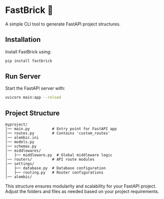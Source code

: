 # FastBrick 🚀

A simple CLI tool to generate FastAPI project structures.

## Installation

Install FastBrick using:
```sh
pip install fastbrick
```

## Run Server

Start the FastAPI server with:
```sh
uvicorn main:app --reload
```

## Project Structure

```
myproject/
│── main.py          # Entry point for FastAPI app
│── routes.py        # Contains 'custom_routes'
│── alembic.ini
│── models.py
│── schemas.py
│── middlewares/
│   ├── middleware.py  # Global middleware logic
│── routers/         # API route modules
│── settings/
│   ├── database.py  # Database configuration
│   ├── routing.py   # Router configurations
│── alembic/
```

This structure ensures modularity and scalability for your FastAPI project. Adjust the folders and files as needed based on your project requirements.

